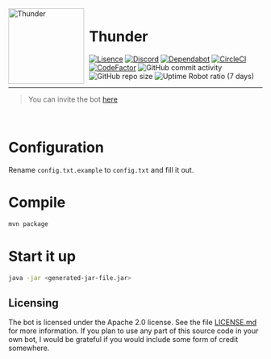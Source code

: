 <img width="150" height="150" align="left" style="float: left; margin: 0 10px 0 0;" alt="Thunder" src="https://cdn.discordapp.com/avatars/580626972741337088/5d0a676eab9365c294dbd59f2a0d5d36.png?size=2048">

# Thunder

[![Lisence](https://img.shields.io/badge/License-Apache%202.0-blue.svg)](https://opensource.org/licenses/Apache-2.0)
[![Discord](https://discordapp.com/api/guilds/582372920047829014/embed.png)](https://discord.gg/ZEFrfj5)
[![Dependabot](https://api.dependabot.com/badges/status?host=github&repo=SharifPoetra/thunder-java&identifier=210757811)](https://dependabot.com)
[![CircleCI](https://img.shields.io/circleci/build/github/SharifPoetra/thunder-java)](https://circleci.com/gh/SharifPoetra/thunder-java)
[![CodeFactor](https://www.codefactor.io/repository/github/sharifpoetra/thunder-java/badge)](https://www.codefactor.io/repository/github/sharifpoetra/thunder-java)
![GitHub commit activity](https://img.shields.io/github/commit-activity/w/SharifPoetra/thunder-java)
![GitHub repo size](https://img.shields.io/github/repo-size/SharifPoetra/thunder-java)
![Uptime Robot ratio (7 days)](https://img.shields.io/uptimerobot/ratio/7/m783516155-547dfefe9aaa2d503b9aea20)

<hr>

> You can invite the bot [here](https://discordapp.com/oauth2/authorize?client_id=580626972741337088&scope=bot&permissions=70642768&guild_id=0)

<br>

# Configuration

Rename `config.txt.example` to `config.txt` and fill it out.

# Compile

```bash
mvn package
```

# Start it up

```bash
java -jar <generated-jar-file.jar>
```

## Licensing

The bot is licensed under the Apache 2.0 license. See the file [LICENSE.md](https://github.com/SharifPoetra/thunder-java/blob/master/LICENSE.md) for more information. If you plan to use any part of this source code in your own bot, I would be grateful if you would include some form of credit somewhere.
